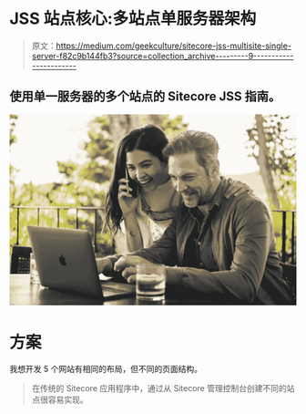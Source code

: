 # JSS 站点核心:多站点单服务器架构

> 原文：<https://medium.com/geekculture/sitecore-jss-multisite-single-server-f82c9b144fb3?source=collection_archive---------9----------------------->

## 使用单一服务器的多个站点的 Sitecore JSS 指南。

![](img/af43ef48a91f72eeec0edf2e83d5f903.png)

# 方案

我想开发 5 个网站有相同的布局，但不同的页面结构。

> 在传统的 Sitecore 应用程序中，通过从 Sitecore 管理控制台创建不同的站点很容易实现。